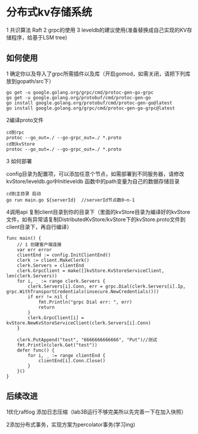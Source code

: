 # 分布式kv存储系统

1 共识算法 Raft
2 grpc的使用
3 leveldb的建议使用(准备替换成自己实现的KV存储程序，给基于LSM tree)

## 如何使用 

1 确定你以及导入了grpc所需插件以及库（开启gomod，如需关闭，请把下列库放到gopath/src下）

```
go get -u google.golang.org/grpc/cmd/protoc-gen-go-grpc
go get -u google.golang.org/protobuf/cmd/protoc-gen-go
go install google.golang.org/protobuf/cmd/protoc-gen-go@latest
go install google.golang.org/grpc/cmd/protoc-gen-go-grpc@latest
```

2编译proto文件

```
cd到rpc
protoc --go_out=./ --go-grpc_out=./ *.proto
cd到kvStore
protoc --go_out=./ --go-grpc_out=./ *.proto
```

3 如何部署

config目录为配置项，可以添加任意个节点，如需部署到不同服务器，请修改kvStore/leveldb.go中Initleveldb 函数中的path变量为自己的数据存储目录

```
cd到主目录 启动
go run main.go ${serverId}  //serverId节点数0~n-1
```

4调用api 复制client目录到你的目录下（里面的kvStore目录为编译好的kvStore文件，如有异常请复制DistributedKvStore/kvStore下的kvStore.proto文件到client目录下，再自行编译）

```
func main() {
	// 1 创建客户端连接
	var err error
	clientEnd := config.InitClientEnd()
	clerk := client.MakeClerk()
	clerk.Servers = clientEnd
	clerk.GrpcClient = make([]kvStore.KvStoreServiceClient, len(clerk.Servers))
	for i, _ := range clerk.Servers {
		clerk.Servers[i].Conn, err = grpc.Dial(clerk.Servers[i].Ip, grpc.WithTransportCredentials(insecure.NewCredentials()))
		if err != nil {
			fmt.Println("grpc Dial err: ", err)
			return
		}
		clerk.GrpcClient[i] = kvStore.NewKvStoreServiceClient(clerk.Servers[i].Conn)
	}
	
	clerk.PutAppend("test", "6666666666666", "Put")//测试 
	fmt.Println(clerk.Get("test"))
	defer func() {
		for i, _ := range clientEnd {
			clientEnd[i].Conn.Close()
		}
	}()
}
```

## 后续改进

1优化raftlog 添加日志压缩（lab3B运行不够完美所以先完善一下在加入快照）

2添加分布式事务，实现方案为percolator事务(学习ing)
